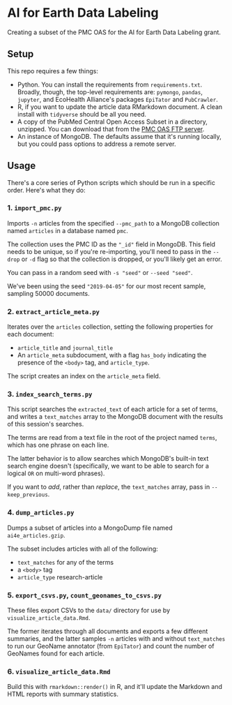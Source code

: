# AI for Earth Data Labeling

Creating a subset of the PMC OAS for the AI for Earth Data Labeling grant.

## Setup

This repo requires a few things:

- Python. You can install the requirements from `requirements.txt`. Broadly, though, the top-level requirements are: `pymongo`, `pandas`, `jupyter`, and EcoHealth Alliance's packages `EpiTator` and `PubCrawler`.
- R, if you want to update the article data RMarkdown document. A clean install with `tidyverse` should be all you need.
- A copy of the PubMed Central Open Access Subset in a directory, unzipped. You can download that from the [PMC OAS FTP server](ftp.ncbi.nlm.nih.gov/pub/pmc).
- An instance of MongoDB. The defaults assume that it's running locally, but you could pass options to address a remote server.

## Usage

There's a core series of Python scripts which should be run in a specific order. Here's what they do:

### 1. `import_pmc.py`

Imports `-n` articles from the specified `--pmc_path` to a MongoDB collection named `articles` in a database named `pmc`.

The collection uses the PMC ID as the `"_id"` field in MongoDB. This field needs to be unique, so if you're re-importing, you'll need to pass in the `--drop` or `-d` flag so that the collection is dropped, or you'll likely get an error. 

You can pass in a random seed with `-s "seed"` or `--seed "seed"`.

We've been using the seed `"2019-04-05"` for our most recent sample, sampling 50000 documents.

### 2. `extract_article_meta.py`

Iterates over the `articles` collection, setting the following properties for each document:

- `article_title` and `journal_title`
- An `article_meta` subdocument, with a flag `has_body` indicating the presence of the `<body>` tag, and `article_type`.

The script creates an index on the `article_meta` field.

### 3. `index_search_terms.py`

This script searches the `extracted_text` of each article for a set of terms, and writes a `text_matches` array to the MongoDB document with the results of this session's searches.

The terms are read from a text file in the root of the project named `terms`, which has one phrase on each line.

The latter behavior is to allow searches which MongoDB's built-in text search engine doesn't (specifically, we want to be able to search for a logical `OR` on multi-word phrases).

If you want to *add*, rather than *replace*, the `text_matches` array, pass in `--keep_previous`.

### 4. `dump_articles.py`

Dumps a subset of articles into a MongoDump file named `ai4e_articles.gzip`.

The subset includes articles with all of the following:

- `text_matches` for any of the terms
- a `<body>` tag
- `article_type` research-article

### 5. `export_csvs.py`, `count_geonames_to_csvs.py`

These files export CSVs to the `data/` directory for use by `visualize_article_data.Rmd`.

The former iterates through all documents and exports a few different summaries, and the latter samples `-n` articles with and without `text_matches` to run our GeoName annotator (from `EpiTator`) and count the number of GeoNames found for each article.

### 6. `visualize_article_data.Rmd`

Build this with `rmarkdown::render()` in R, and it'll update the Markdown and HTML reports with summary statistics.
